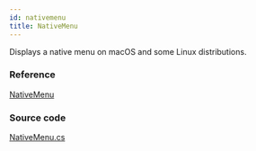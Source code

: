 ```yaml
---
id: nativemenu
title: NativeMenu
---
```


Displays a native menu on macOS and some Linux distributions.

### Reference

[NativeMenu](http://reference.avaloniaui.net/api/Avalonia.Controls/NativeMenu/)

### Source code

[NativeMenu.cs](https://github.com/AvaloniaUI/Avalonia/blob/master/src/Avalonia.Controls/NativeMenu.cs)